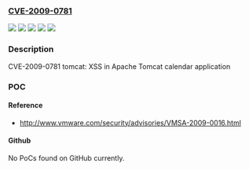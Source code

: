 ### [CVE-2009-0781](https://cve.mitre.org/cgi-bin/cvename.cgi?name=CVE-2009-0781)
![](https://img.shields.io/static/v1?label=Product&message=RHAPS%20Version%202%20for%20RHEL%204&color=blue)
![](https://img.shields.io/static/v1?label=Product&message=Red%20Hat%20Enterprise%20Linux%205&color=blue)
![](https://img.shields.io/static/v1?label=Version&message=!%200%3A5.5.23-0jpp.7.el5_3.2%20&color=brighgreen)
![](https://img.shields.io/static/v1?label=Version&message=!%200%3A5.5.23-0jpp_4rh.16%20&color=brighgreen)
![](https://img.shields.io/static/v1?label=Vulnerability&message=Improper%20Neutralization%20of%20Input%20During%20Web%20Page%20Generation%20('Cross-site%20Scripting')&color=brighgreen)

### Description

CVE-2009-0781 tomcat: XSS in Apache Tomcat calendar application

### POC

#### Reference
- http://www.vmware.com/security/advisories/VMSA-2009-0016.html

#### Github
No PoCs found on GitHub currently.

